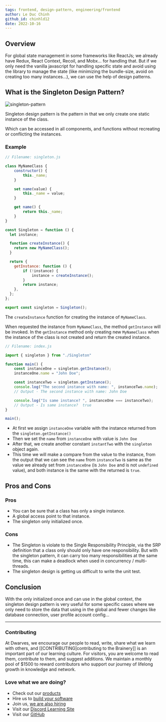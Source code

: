 ```yaml
---
tags: frontend, design-pattern, engineering/frontend
author: Le Duc Chinh
github_id: chinhld12
date: 2022-10-16
---
```


## Overview

For global state management in some frameworks like ReactJs; we already have Redux, React Context, Recoil, and Mobx... for handling that. But if we only need the vanilla javascript for handling specific state and avoid using the library to manage the state (like minimizing the bundle-size, avoid on creating too many instances...), we can use the help of design patterns.

## What is the Singleton Design Pattern?

![singleton-pattern](_assets/singleton-pattern.png)

Singleton design pattern is the pattern in that we only create one static instance of the class.

Which can be accessed in all components, and functions without recreating or conflicting the instances.

### Example

```javascript
// Filename: singleton.js

class MyNameClass {
    constructor() {
        this._name;
    }

    set name(value) {
        this._name = value;
    }

    get name() {
        return this._name;
    }
}

const Singleton = function () {
  let instance;

  function createInstance() {
    return new MyNameClass();
  }

  return {
    getInstance: function () {
        if (!instance) {
            instance = createInstance();
        }
        return instance;
    },
  };
};

export const singleton = Singleton();
```

The `createInstance` function for creating the instance of `MyNameClass`.

When requested the instance from `MyNameClass`, the method `getInstance` will be invoked. In the `getInstance` method only creating new `MyNameClass` when the instance of the class is not created and return the created instance.

```javascript
// Filename: index.js

import { singleton } from "./Singleton"

function main() {
    const instanceOne = singleton.getInstance();
    instanceOne.name = "John Doe";

    const instanceTwo = singleton.getInstance();
    console.log("The second instance with name: ", instanceTwo.name);
    // Output - The second instance with name: John Doe

    console.log("Is same instance? ", instanceOne === instanceTwo);
    // Output - Is same instance?  true
}

main();
```

- At first we assign `instanceOne` variable with the instance returned from the `singleton.getInstance()`
- Then we set the `name` from `instanceOne` with value is `John Doe`
- After that, we create another constant `instantTwo` with the `singleton` object again.
- This time we will make a compare from the value to the instance, from the output that we can see the `name` from `instanceTwo` is same as the value we already set from `instanceOne`  (is `John Doe` and is not `undefined` value), and both instance is the same with the returned is `true`.

## Pros and Cons

### Pros

- You can be sure that a class has only a single instance.
- A global access point to that instance.
- The singleton only initialized once.

### Cons

- The Singleton is violate to the Single Responsibility Principle, via the SRP definition that a class only should only have one responsibility. But with the singleton pattern, it can carry too many responsibilities at the same time, this can make a deadlock when used in concurrency / multi-threads.
- The singleton design is getting us difficult to write the unit test.

## Conclusion

With the only initialized once and can use in the global context, the singleton design pattern is very useful for some specific cases where we only need to store the data that using in the global and fewer changes like database connection, user profile account config...


---
<!-- cta -->
### Contributing

At Dwarves, we encourage our people to read, write, share what we learn with others, and [[CONTRIBUTING|contributing to the Brainery]] is an important part of our learning culture. For visitors, you are welcome to read them, contribute to them, and suggest additions. We maintain a monthly pool of $1500 to reward contributors who support our journey of lifelong growth in knowledge and network.

### Love what we are doing?

- Check out our [products](https://superbits.co)
- Hire us to [build your software](https://d.foundation)
- Join us, [we are also hiring](https://github.com/dwarvesf/WeAreHiring)
- Visit our [Discord Learning Site](https://discord.gg/dzNBpNTVEZ)
- Visit our [GitHub](https://github.com/dwarvesf)